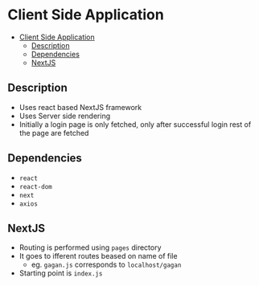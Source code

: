 # Client Side Application

- [Client Side Application](#client-side-application)
  - [Description](#description)
  - [Dependencies](#dependencies)
  - [NextJS](#nextjs)

## Description

- Uses react based NextJS framework
- Uses Server side rendering
- Initially a login page is only fetched, only after successful login rest of the page are fetched

## Dependencies

- `react `
- `react-dom `
- `next`
- `axios`

## NextJS

- Routing is performed using `pages` directory
- It goes to ifferent routes beased on name of file
  - eg. `gagan.js` corresponds to `localhost/gagan`
- Starting point is `index.js`
